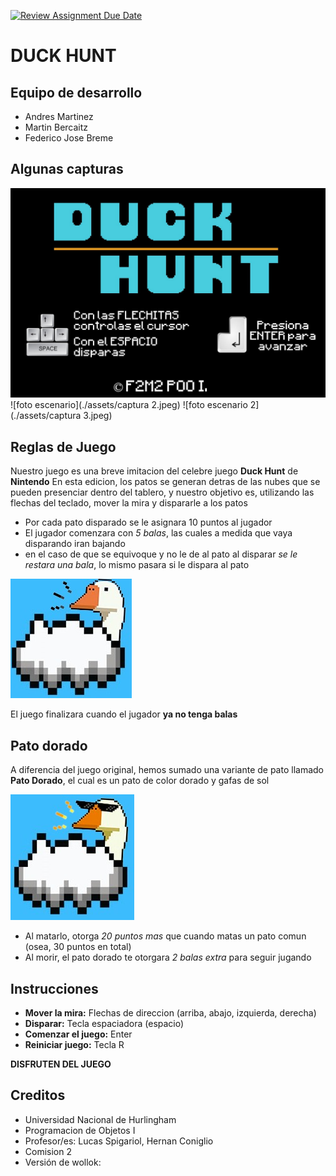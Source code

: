 [![Review Assignment Due Date](https://classroom.github.com/assets/deadline-readme-button-24ddc0f5d75046c5622901739e7c5dd533143b0c8e959d652212380cedb1ea36.svg)](https://classroom.github.com/a/hUnPAC5R)
# DUCK HUNT

## Equipo de desarrollo

- Andres Martinez
- Martin Bercaitz
- Federico Jose Breme

## Algunas capturas

![foto menu](./assets/captura1.jpeg)
![foto escenario](./assets/captura 2.jpeg)
![foto escenario 2](./assets/captura 3.jpeg)

## Reglas de Juego 

Nuestro juego es una breve imitacion del celebre juego **Duck Hunt** de **Nintendo** 
En esta edicion, los patos se generan detras de las nubes que se pueden presenciar dentro del tablero, y nuestro objetivo es, utilizando las flechas del teclado, mover la mira y dispararle a los patos

* Por cada pato disparado se le asignara 10 puntos al jugador
* El jugador comenzara con *5 balas*, las cuales a medida que vaya disparando iran bajando
* en el caso de que se equivoque y no le de al pato al disparar *se le restara una bala*, lo mismo pasara si le dispara al pato

![foto pato](./assets/pato.jpeg)

El juego finalizara cuando el jugador **ya no tenga balas** 

## Pato dorado

A diferencia del juego original, hemos sumado una variante de pato llamado **Pato Dorado**, el cual es un pato de color dorado y gafas de sol

![foto pato](./assets/patoDorado.jpeg)

* Al matarlo, otorga *20 puntos mas* que cuando matas un pato comun (osea, 30 puntos en total)
* Al morir, el pato dorado te otorgara *2 balas extra* para seguir jugando

## Instrucciones

* **Mover la mira:** Flechas de direccion (arriba, abajo, izquierda, derecha)
* **Disparar:** Tecla espaciadora (espacio)
* **Comenzar el juego:** Enter
* **Reiniciar juego:** Tecla R 

**DISFRUTEN DEL JUEGO**

## Creditos

- Universidad Nacional de Hurlingham
- Programacion de Objetos I
- Profesor/es: Lucas Spigariol, Hernan Coniglio
- Comision 2
- Versión de wollok:  

